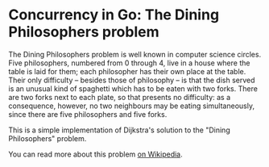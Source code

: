 # Concurrency in Go: The Dining Philosophers problem

The Dining Philosophers problem is well known in computer science 
circles. Five philosophers, numbered from 0 through 4, live in a 
house where the table is laid for them; each philosopher has their 
own place at the table. Their only difficulty – besides those of 
philosophy – is that the dish served is an unusual kind of 
spaghetti which has to be eaten with two forks. There are two forks 
next to each plate, so that presents no difficulty: 
as a consequence, however, no two neighbours may be eating simultaneously,
since there are five philosophers and five forks.

This is a simple implementation of Dijkstra's solution to the 
"Dining Philosophers" problem. 

You can read more about this problem [on Wikipedia](https://en.wikipedia.org/wiki/Dining_philosophers_problem).